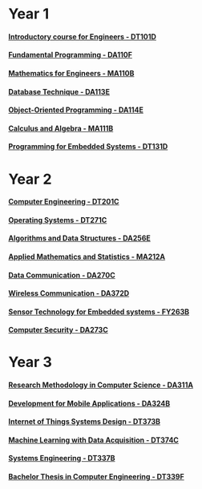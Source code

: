 # Year 1
#### [Introductory course for Engineers - DT101D](https://www.hkr.se/en/course/DT101D/course-syllabus)
#### [Fundamental Programming - DA110F](https://www.hkr.se/en/course/DA110F/course-syllabus)
#### [Mathematics for Engineers - MA110B](https://www.hkr.se/en/course/MA110B/course-syllabus)
#### [Database Technique - DA113E](https://www.hkr.se/en/course/DA113E/course-syllabus)
#### [Object-Oriented Programming - DA114E](https://www.hkr.se/en/course/DA114E/course-syllabus)
#### [Calculus and Algebra - MA111B](https://www.hkr.se/en/course/MA111B/course-syllabus)
#### [Programming for Embedded Systems - DT131D](https://www.hkr.se/en/course/DT131D/course-syllabus)

# Year 2
#### [Computer Engineering - DT201C](https://www.hkr.se/en/course/DT201C/course-syllabus)
#### [Operating Systems - DT271C](https://www.hkr.se/en/course/DT271C/course-syllabus)
#### [Algorithms and Data Structures - DA256E](https://www.hkr.se/en/course/DA256E/course-syllabus)
#### [Applied Mathematics and Statistics - MA212A](https://www.hkr.se/en/course/MA212A/course-syllabus)
#### [Data Communication - DA270C](https://www.hkr.se/en/course/DA270C/course-syllabus)
#### [Wireless Communication - DA372D](https://www.hkr.se/en/course/DA372D/course-syllabus)
#### [Sensor Technology for Embedded systems - FY263B](https://www.hkr.se/en/course/FY263B/course-syllabus)
#### [Computer Security - DA273C](https://www.hkr.se/en/course/DA273C/course-syllabus)

# Year 3
#### [Research Methodology in Computer Science - DA311A](https://www.hkr.se/en/course/DA311A/course-syllabus)
#### [Development for Mobile Applications - DA324B](https://www.hkr.se/en/course/DA324B/course-syllabus)
#### [Internet of Things Systems Design - DT373B](https://www.hkr.se/en/course/DT373B/course-syllabus)
#### [Machine Learning with Data Acquisition - DT374C](https://www.hkr.se/en/course/DT374C/course-syllabus)
#### [Systems Engineering - DT337B](https://www.hkr.se/en/course/DT337B/course-syllabus)
#### [Bachelor Thesis in Computer Engineering - DT339F](https://www.hkr.se/en/course/DT339F/course-syllabus)